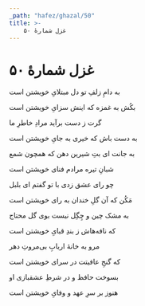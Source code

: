 ```yaml
---
_path: "hafez/ghazal/50"
title: >-
    غزل شمارهٔ ۵۰
---
```

# غزل شمارهٔ ۵۰

<div class="b" id="bn1"><div class="m1"><p>به دامِ زلفِ تو دل مبتلایِ خویشتن است</p></div>
<div class="m2"><p>بکُش به غمزه که اینش سزایِ خویشتن است</p></div></div>
<div class="b" id="bn2"><div class="m1"><p>گرت ز دست برآید مرادِ خاطرِ ما</p></div>
<div class="m2"><p>به دست باش که خیری به جایِ خویشتن است</p></div></div>
<div class="b" id="bn3"><div class="m1"><p>به جانت ای بتِ شیرین دهن که همچون شمع</p></div>
<div class="m2"><p>شبانِ تیره مرادم فنای خویشتن است</p></div></div>
<div class="b" id="bn4"><div class="m1"><p>چو رای عشق زدی با تو گفتم ای بلبل</p></div>
<div class="m2"><p>مَکُن که آن گلِ خندان به رای خویشتن است</p></div></div>
<div class="b" id="bn5"><div class="m1"><p>به مشک چین و چِگِل نیست بوی گل محتاج</p></div>
<div class="m2"><p>که نافه‌هاش ز بندِ قبایِ خویشتن است</p></div></div>
<div class="b" id="bn6"><div class="m1"><p>مرو به خانهٔ اربابِ بی‌مروتِ دهر</p></div>
<div class="m2"><p>که گنجِ عافیتت در سرای خویشتن است</p></div></div>
<div class="b" id="bn7"><div class="m1"><p>بسوخت حافظ و در شرطِ عشقبازی او</p></div>
<div class="m2"><p>هنوز بر سرِ عهد و وفایِ خویشتن است</p></div></div>
